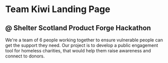 # Team Kiwi Landing Page
## @ Shelter Scotland Product Forge Hackathon

We're a team of 6 people working together to ensure vulnerable people can get the support they need. Our project is to develop a public engagement tool for homeless charities, that would help them raise awareness and connect to donors.




